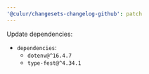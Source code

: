 ```yaml
---
'@culur/changesets-changelog-github': patch
---
```


Update dependencies:

- `dependencies`:
  - `dotenv@^16.4.7`
  - `type-fest@^4.34.1`
